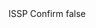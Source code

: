 <?xml version="1.0" encoding="UTF-8"?>
<CustomMetadata xmlns="http://soap.sforce.com/2006/04/metadata">
    <label>ISSP Confirm</label>
    <protected>false</protected>
</CustomMetadata>
